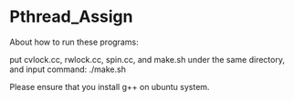 # Pthread_Assign

About how to run these programs:

put cvlock.cc, rwlock.cc, spin.cc, and make.sh under the same directory, and input command:
./make.sh

Please ensure that you install g++ on ubuntu system.
